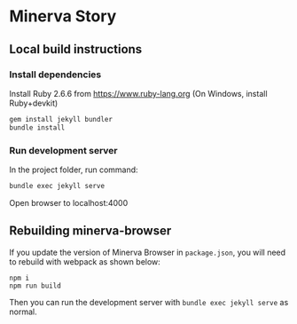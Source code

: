 # Minerva Story 

## Local build instructions

### Install dependencies

Install Ruby 2.6.6 from https://www.ruby-lang.org
(On Windows, install Ruby+devkit)

```bash
gem install jekyll bundler
bundle install
```

### Run development server

In the project folder, run command:
```bash
bundle exec jekyll serve
```

Open browser to localhost:4000

## Rebuilding minerva-browser

If you update the version of Minerva Browser in `package.json`, you will need to rebuild with webpack as shown below:
```
npm i
npm run build
```

Then you can run the development server with `bundle exec jekyll serve` as normal.

